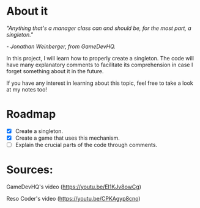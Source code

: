 # About it
_"Anything that's a manager class can and should be, for the most part, a singleton."_

_- Jonathan Weinberger, from GameDevHQ._

In this project, I will learn how to properly create a singleton. The code will have many explanatory comments to facilitate its comprehension in case I forget something about it in the future.
 
If you have any interest in learning about this topic, feel free to take a look at my notes too!

# Roadmap
- [x] Create a singleton.
- [x] Create a game that uses this mechanism.
- [ ] Explain the crucial parts of the code through comments.

# Sources:
GameDevHQ's video (https://youtu.be/EI1KJv8owCg)

Reso Coder's video (https://youtu.be/CPKAgyp8cno)
